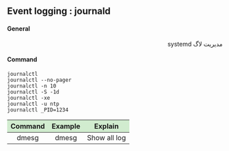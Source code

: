 <!------------------------------------------------------------------- [ Kernel ] --->
## Event logging : journald

<!---------------------------------------General-->
#### <span class="red">General</span>
<div class="" align="right" dir="rtl">
<div class="md4">مدیریت لاگ systemd</div>
<div class="md4"></div>
</div>

<!---------------------------------------Command-->
#### <span class="red">Command</span>

    journalctl
    journalctl --no-pager
    journalctl -n 10 
    journalctl -S -1d 
    journalctl -xe 
    journalctl -u ntp 
    journalctl _PID=1234


<table>
<thead><tr>
<th align="center" bgcolor="D1ECCF">Command</th>
<th align="center" bgcolor="D1ECCF">Example</th>
<th align="center" bgcolor="D1ECCF">Explain</th>
</tr></thead>
<tbody>
<tr><td align="center">dmesg</td><td align="center">dmesg</td><td align="center">Show all log</td></tr>
</tbody>
</table>






